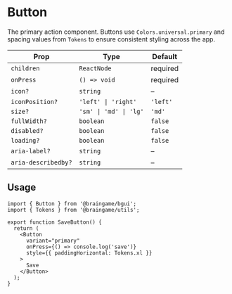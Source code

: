 # Button

The primary action component. Buttons use `Colors.universal.primary` and spacing
values from `Tokens` to ensure consistent styling across the app.

| Prop | Type | Default |
| --- | --- | --- |
| `children` | `ReactNode` | required |
| `onPress` | `() => void` | required |
| `icon?` | `string` | – |
| `iconPosition?` | `'left' \| 'right'` | `'left'` |
| `size?` | `'sm' \| 'md' \| 'lg'` | `'md'` |
| `fullWidth?` | `boolean` | `false` |
| `disabled?` | `boolean` | `false` |
| `loading?` | `boolean` | `false` |
| `aria-label?` | `string` | – |
| `aria-describedby?` | `string` | – |

## Usage

```tsx
import { Button } from '@braingame/bgui';
import { Tokens } from '@braingame/utils';

export function SaveButton() {
  return (
    <Button
      variant="primary"
      onPress={() => console.log('save')}
      style={{ paddingHorizontal: Tokens.xl }}
    >
      Save
    </Button>
  );
}
```

